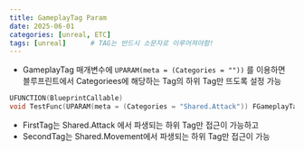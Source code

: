 ```yaml
---
title: GameplayTag Param
date: 2025-06-01
categories: [unreal, ETC]
tags: [unreal]		# TAG는 반드시 소문자로 이루어져야함!
---
```


* GameplayTag 매개변수에 `UPARAM(meta = (Categories = ""))` 를 이용하면 블루프린트에서 Categoriees에 해당하는 Tag의 하위 Tag만 뜨도록 설정 가능

```c++
UFUNCTION(BlueprintCallable)
void TestFunc(UPARAM(meta = (Categories = "Shared.Attack")) FGameplayTag FirstTag, UPARAM(meta = (Categories = "Shared.Movement")) FGameplayTag SecondTag);
```

* FirstTag는 Shared.Attack 에서 파생되는 하위 Tag만 접근이 가능하고 
* SecondTag는 Shared.Movement에서 파생되는 하위 Tag만 접근이 가능
